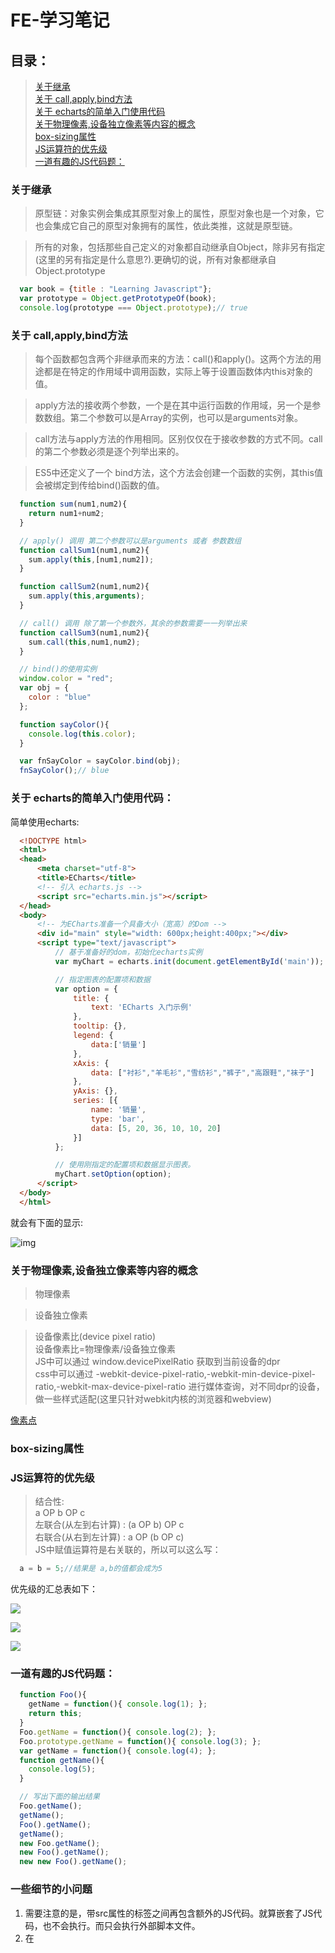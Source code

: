 # FE-学习笔记  

## 目录：
> [关于继承](#inheritance)  
> [关于 call,apply,bind方法](#call_apply_bind)  
> [关于 echarts的简单入门使用代码](#about_echarts)  
> [关于物理像素,设备独立像素等内容的概念](#about_pixel)  
> [box-sizing属性](#box_sizing)  
> [JS运算符的优先级](#operator)  
> [一道有趣的JS代码题：](#js_problem_1)

### <span id="inheritance">关于继承 </span>

> 原型链：对象实例会集成其原型对象上的属性，原型对象也是一个对象，它也会集成它自己的原型对象拥有的属性，依此类推，这就是原型链。  

> 所有的对象，包括那些自己定义的对象都自动继承自Object，除非另有指定(这里的另有指定是什么意思?).更确切的说，所有对象都继承自 Object.prototype  

```javascript  
  var book = {title : "Learning Javascript"};
  var prototype = Object.getPrototypeOf(book);
  console.log(prototype === Object.prototype);// true
```  

### <span id="call_apply_bind">关于 call,apply,bind方法</span>  

> 每个函数都包含两个非继承而来的方法：call()和apply()。这两个方法的用途都是在特定的作用域中调用函数，实际上等于设置函数体内this对象的值。  

> apply方法的接收两个参数，一个是在其中运行函数的作用域，另一个是参数数组。第二个参数可以是Array的实例，也可以是arguments对象。  

> call方法与apply方法的作用相同。区别仅仅在于接收参数的方式不同。call的第二个参数必须是逐个列举出来的。  

> ES5中还定义了一个 bind方法，这个方法会创建一个函数的实例，其this值会被绑定到传给bind()函数的值。

```javascript
  function sum(num1,num2){
    return num1+num2;
  }

  // apply() 调用 第二个参数可以是arguments 或者 参数数组
  function callSum1(num1,num2){
    sum.apply(this,[num1,num2]);
  }

  function callSum2(num1,num2){
    sum.apply(this,arguments);
  }

  // call() 调用 除了第一个参数外，其余的参数需要一一列举出来
  function callSum3(num1,num2){
    sum.call(this,num1,num2);
  }

  // bind()的使用实例
  window.color = "red";
  var obj = {
    color : "blue"
  };

  function sayColor(){
    console.log(this.color);
  }

  var fnSayColor = sayColor.bind(obj);
  fnSayColor();// blue
```  

### <span id="about_echarts">关于 echarts的简单入门使用代码：</span>   

简单使用echarts:  

```html
  <!DOCTYPE html>
  <html>
  <head>
      <meta charset="utf-8">
      <title>ECharts</title>
      <!-- 引入 echarts.js -->
      <script src="echarts.min.js"></script>
  </head>
  <body>
      <!-- 为ECharts准备一个具备大小（宽高）的Dom -->
      <div id="main" style="width: 600px;height:400px;"></div>
      <script type="text/javascript">
          // 基于准备好的dom，初始化echarts实例
          var myChart = echarts.init(document.getElementById('main'));

          // 指定图表的配置项和数据
          var option = {
              title: {
                  text: 'ECharts 入门示例'
              },
              tooltip: {},
              legend: {
                  data:['销量']
              },
              xAxis: {
                  data: ["衬衫","羊毛衫","雪纺衫","裤子","高跟鞋","袜子"]
              },
              yAxis: {},
              series: [{
                  name: '销量',
                  type: 'bar',
                  data: [5, 20, 36, 10, 10, 20]
              }]
          };

          // 使用刚指定的配置项和数据显示图表。
          myChart.setOption(option);
      </script>
  </body>
  </html>
```  

就会有下面的显示:  

![img](http://p1.bqimg.com/567571/338ce06a302e95f6.png)  

### <span id="about_pixel">关于物理像素,设备独立像素等内容的概念</span>  
> 物理像素  

> 设备独立像素  

> 设备像素比(device pixel ratio)  
> 设备像素比=物理像素/设备独立像素  
> JS中可以通过 window.devicePixelRatio 获取到当前设备的dpr  
> css中可以通过 -webkit-device-pixel-ratio,-webkit-min-device-pixel-ratio,-webkit-max-device-pixel-ratio 进行媒体查询，对不同dpr的设备，做一些样式适配(这里只针对webkit内核的浏览器和webview)  

[像素点](http://www.html-js.com/article/Mobile-terminal-H5-mobile-terminal-HD-multi-screen-adaptation-scheme%203041)  

### <span id="box_sizing">box-sizing属性</span>  

### <span id="operator">JS运算符的优先级</span>  
> 结合性:  
a OP b OP c  
左联合(从左到右计算) : (a OP b) OP c  
右联合(从右到左计算) : a OP (b OP c)  
JS中赋值运算符是右关联的，所以可以这么写：  
```javascript
  a = b = 5;//结果是 a,b的值都会成为5
```  

优先级的汇总表如下：

![](http://p1.bqimg.com/567571/1744004bd4096de5.png)  

![](http://p1.bqimg.com/567571/a9879812e0ade85e.png)  

![](http://p1.bpimg.com/567571/d86c2b0a3d7f9811.png)  


### <span id="js_problem_1">一道有趣的JS代码题：</span>  
```javascript
  function Foo(){
    getName = function(){ console.log(1); };
    return this;
  }
  Foo.getName = function(){ console.log(2); };
  Foo.prototype.getName = function(){ console.log(3); };
  var getName = function(){ console.log(4); };
  function getName(){
    console.log(5);
  }

  // 写出下面的输出结果
  Foo.getName();
  getName();
  Foo().getName();
  getName();
  new Foo.getName();
  new Foo().getName();
  new new Foo().getName();
```  

### <span id="someNotes">一些细节的小问题</span>  
1. 需要注意的是，带src属性的<script>元素不应该在其<script>和</script>标签之间再包含额外的JS代码。就算嵌套了JS代码，也不会执行。而只会执行外部脚本文件。  
2. 在<script>元素中设置defer属性，相当于告诉浏览器立即下载，但延迟执行  

### 关于ES6的新特性：  
1. let,const,以及块级作用域：  
> const比较好理解，用于定义常量  
> 箭头函数语言简洁的特点使其特别适合用於单行回调函数的定义  

2. 模板字符串：  
> 两大特点：
> - 支持变量注入  
> - 支持换行  

3. 对象字面量扩展语法:  
> 方法属性省略 function  
> 支持 __proto__ 注入  
> 同名方法属性省略语法  
> 可以动态计算的属性名称  

4. 表达式解构  

### box-sizing属性：  
> border-box情况下，元素的内边距和边框不会影响元素的宽度  
> content-box情况下，元素的内边距和边框会影响元素的宽度  

### column-count和column-gap属性  

![](http://p1.bqimg.com/567571/083163c954f0aa4b.png)  

### 深浅拷贝一个对象  
> 浅拷贝一个对象，只拷贝一个对象的顶层的非object对象  
> 深拷贝一个对象，会一层一层拷贝直到最底层  
> jquery提供一个 extend方法可以实现浅拷贝和深拷贝:  
> 1.浅拷贝:  

```javascript
  var newObj = jQuery.extend({},oldObj);
```  

> 2.深拷贝:  

```javascript
  var newObj = jQuery.extend(true,{},oldObj);
```  


### 闭包常见用法:  
Modules,模块化。模块化能够让我们定义私有的实现细节(包括变量和方法)，使他们可以不受外部环境的污染，当然同时还能对外提供API接口。  

代码示例：  

```javascript
  function User(){
    var username,password;// 闭包

    function doLogin(user,pw){
      username = user;
      password = pw;
      // 执行剩余的登录操作
    }

    var publicAPI = {
      login : doLogin
    };

    // 放回公共的API
    return publicAPI;
  }

  // 创建一个 'User' 模块的实例
  var fred = User();
  fred.login("fred","12kelvin34");
```  

以上为什么不是用 new User()而是直接用 User()，原因在于这里的User并不是作为一个类的存在，而仅仅只是一个方法而已，所以在此是直接调用这个方法，而不是用new去实例化一个对象。用new不适合，也会浪费资源  

### 记录一个题目：  
写一个traverse函数,输出所有页面中宽度和高度大于50像素的节点:  

```javascript
  function traverse(node){
    // 利用到了递归遍历子节点
    var result = [];
    node = node || document.body;
    if(node.style){
      var width = parseInt(node.style.width) || 0;
      var height = parseInt(node.style.height) || 0;
      if(width>50 && height>50){
        result.push(node);
      }
    }
    var childNodes = node.childNodes;
    if(childNodes.length>0){
      for(var i=0;i<childNodes.length;i++){
        var tempNode = childNodes[i];
        result = result.concat(traverse(tempNode));
      }
    }
    return result;
  }

```

### 关于二叉树的前序遍历和中序遍历的JAVA实现:  

```java
  /**
   * Definition for a binary tree node.
   * public class TreeNode {
   *     int val;
   *     TreeNode left;
   *     TreeNode right;
   *     TreeNode(int x) { val = x; }
   * }
   */
   public class Solution{
     //  前序遍历
     public List<Integer> preorderTraversal(TreeNode root){
       List<Integer> list = new ArrayList<>();
       Stack<ListNode> stack = new Stack<>();
       while(root != null || !stack.empty()){
         while(root != null){
           list.add(root.val);
           stack.push(root);
           root = root.left;
         }
         root = stack.pop();
         root = root.right;
       }
       return list;
     }

    //  中序遍历
    public List<Integer> inorderTraversal(TreeNode root){
      List<Integer> list = new ArrayList<>();
      Stack<ListNode> stack = new Stack<>();
      while(root != null || !stack.empty()){
        while(root != null){
          stack.push(root);
          root = root.left;
        }
        root = stack.pop();
        list.add(root.val);
        root = root.right;
      }
    }
   }
```

### webpack中的两种 代码分离(code splitting)的方式  
1. 源码分离 ---- 为了缓存和并行加载  

2. 按需分析 ---- 按需进行代码分离  

### jquery ajax中支持的返回数据类型：  

dataType字段支持：

xml,html,script,json,jsonp,text  

### 常见浏览器端的存储技术：

cookie,WebStorage(localStorage,sessionStorage),userData,indexdDB

### 兼容性事件委托代码：  

```javascript
  document.addEventListener("click",function(e){
    e = e || window.event;
    var target = e.target || e.srcElement;
    // 需要默认事件
    e.preventDefault();
    // 阻止冒泡
    e.stopPropagation();
    // IE 下面执行下面的去取消默认事件和阻止冒泡
    //  e.returnValue = false;
    //  e.cancelBubble = true;
    switch(target):
      case : 1:
        // do something
      case : 2:
        // do something
      default:
        break;
  });
```

### JS设计模式

### 设计模式的类别(三种类别):

  - 创建型设计模式

    > 专注于处理对象创建机制

    包括：Constructor(构造器),Factory(工厂),Abstract(抽象),Prototype(原型),Singleton(单例),Builder(生成器)

  - 结构型设计模式

    > 专注于对象组合,不同对象之间建立关系

    包括：Decorator(装饰者),Facade(外观),Flyweight(享元),Adapter(适配器),Proxy(代理)

  - 行为设计模式

    > 行为模式专注于改善或简化系统中不同对象之间的通信

    包括：Iterator(迭代器),Mediator(中介者),Observer(观察者),Visitor(访问者)

### JS once function code  JS实现once函数-只执行一次的函数

```javascript 
function once(fn,context){
  var result;
  return function(){
    if(fn){
      result = fn.apply(context || this,arguments);
      fn = null;
    }
    return result;
  };
}

// use
var onlyOnce = once(function(){
  console.log("Do once!");
});

// can only do once!
onlyOnce();
onlyOnce();

```

###  Java List的使用

####  List的特点：

1. List长度可变，数组长度不可变

2. List中可以添加任何对象，包括自己定义的类

3. List是一个接口，不能直接实例化但是List下包含两个重要类ArrayList和LinkedList，需要通过ArrayList或者LinkedList才能实例化

4. 通过List.add(对象) 方法可以向集合添加任何类型的数据

5. 用List.get(索引序号) 方法从集合中取出数据  


### 准确获取屏幕的宽高尺寸

### Element.getBoundingClientRect()方法

返回元素的大小及其相对视口的位置


### 关于 callee

每一个函数又一个 arguments，arguments除了装有函数参数之外，还有一个 callee属性，这个属性是一个指针，指针指向拥有arguments对象的函数本身

下面是关于callee的一个应用示例：

典型的阶乘函数用到了递归方法：
```javascript
	function factorial(num){
		if(num<=1){
			return 1;
		}else{
			return num*factorial(num-1);
		}
	}
```

这里有一个问题就是，函数的执行与函数名耦合度太高了，为了降低函数执行与函数名字的耦合度，可以利用callee，然后解决这个问题，以后不管如何命名这个阶乘函数都可以：

```javascript
	function factorial(num){
		if(num<=1){
			return 1;
		}else{
			return num * arguments.callee(num-1);
		}
	}
```

### 关于ECMASCRIPT5 的属性类型：

ECMA5在定义只有内部才用的特性时，描述了属性的各种特征

ECMASCRIPT 中有两种属性：数据属性和访问器属性：

1.数据属性：

数据属性包含一个数据值的位置，在这个位置可以读取和写入值。数据属性有4个描述其行为的特性：

[[Configurable]]

[[Enumerable]]

[[Writable]]

[[Value]]

要修改属性默认的特性，必须使用ECMAScript 5的Object.defineProperty()方法, 该方法接收三个参数：属性所在的对象，属性的名字， 描述符对象。其中描述符对象的属性必须是：configurable,enumerable,writable和value。设置其中的一个或者多个值，可以修改对应的特性值。

2.访问器属性

访问器属性不包含数据值；它们包含一对getter和setter函数。在读取访问器属性时，会调用getter函数，这个函数负责返回有效的值。在写入访问器属性时，会调用setter函数并传入新值，这个函数负责决定如何处理数据。

访问器属性有如下4个特性：

[[Configurable]],[[Enumerable]],[[Get]],[[Set]]

访问器属性不能直接定义，必须使用Object.defineProperty()来定义。

3.定义多个属性：

方法：Object.defineProperties()


### 关于this

#### 关于this、有两个比较容易混淆、误解的地方

- Itself

很多时候 function 里面的 this 会被误解为指向function本身、实际上、这是错误的

- Its Scope

另一个比较会被误解的是、this指向的是function 的scope

### javascript 的scope

#### 什么是域

JS中、域指的是代码当前的上下文语境

#### 什么是全局域

当开始写第一行代码的时候、你正处于我们所说的全局域中、此时我们定义个变量、那它就被定义在全局域中：

```javascript
	// global scope
	var name = 'Kelvin';
```

#### 什么是本地域

本地域指那些在全局域中定义的域、一般只有一个全局域、定义在其中的每一个函数都有自己的本地域

任何定义在其他函数中的函数都有一个连接那个外部函数的本地域

```javascript
	// Scope A : Global scope out here
	var myFunc = function(){
		// Scope B : Local scope in here
	};
```

 任何属于本地域的物件对全局域都是不可见的、除非他们被暴露出去了

#### 函数域

在JS中所有的域都是并且只能被函数域所创建

#### 词法定义域

当我们在一个函数中再创建一个函数、这个内部的函数可以访问外部函数的属性、这被称为词法定义域或是闭包、有时也称作静态域

#### 域链

域链给一个已知的函数建立了作用域。

每一个被定义的函数都有自己的嵌套作用域、同时、任何被定义在其他函数中的函数都有一个本地域域连接着外部的函数、这种连接被称作链

这就是在代码中定义作用域的地方。当我们在处理一个变量的时候，JavaScript就会开始从最里层的域向外查找直到找到要找的那个变量、对象或函数。

#### 作用域和 this 关键字

每一个作用域都会根据函数的调用方式来绑定不同的this值

#### 用 call、apply和bind来改变作用域

看两个例子：

- 正常的this作用域

```javascript
	var links = document.querySelectorAll('nav li');
	for(var i=0;i<links.length;i++){
		console.log(this);// [object window]
	}	
```

- 利用call、apply来改变作用域

```javascript
	var links = document.querySelectorAll('nav li');
	for(var i=0;i < links.length;i++){
		(function(){
			console.log(this);
		}).call(links[i]);
	}
```

某些情况下请使用call或apply来执行函数、而不是像下面这样去执行：

```javascript
	myFunc();
```

使用 call或apply：

```javascript
	myFunc.call(scope);
```

#### bind() 方法

#### 私有域和公共域

很多语言都有共有域和私有域、javascript并没有这个机制、只能通过闭包来模拟

模块模式：

```javascript
	var module_1 = (function(){
		var _privateFunc = function(){};
	
		var publicFunc = function(){};

		var anotherPublicFunc = function(){};

		return {
			publicMethod : publicFuncm,
			anotherMethod : anotherPublicFunc
		}
	})();

	// call
	module_1.publicMethod();

```

#### 理解原型对象

无论什么时候、只要创建一个函数、就会根据一组特定的规则为该函数创建一个prototype属性、这个属性指向函数的原型对象

默认情况下、所有原型对象都会自动获得一个constructor（构造函数）属性、这个属性包含一个指向prototype属性所在函数的指针

相当于：function 都有一个 prototype 、prototype指向函数的原型对象、而每个原型对象都有一个constructor、它包含一个指向prototype属性所在函数的指针


